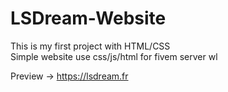 # LSDream-Website
This is my first project with HTML/CSS<br>
Simple website use css/js/html for fivem server wl

Preview → https://lsdream.fr
